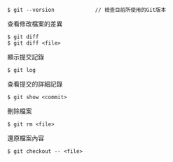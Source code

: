 ```
$ git --version				// 檢查目前所使用的Git版本
```

查看修改檔案的差異
```
$ git diff
$ git diff <file>
```

顯示提交記錄
```
$ git log
```

查看提交的詳細記錄
```
$ git show <commit>
```

刪除檔案
```
$ git rm <file>
```

還原檔案內容
```
$ git checkout -- <file>
```